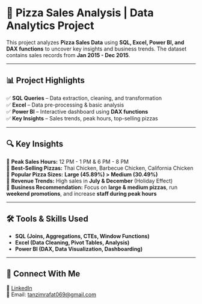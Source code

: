 # 🍕 Pizza Sales Analysis | Data Analytics Project

This project analyzes **Pizza Sales Data** using **SQL, Excel, Power BI, and DAX functions** to uncover key insights and business trends. The dataset contains sales records from **Jan 2015 - Dec 2015**.

---

## 📊 **Project Highlights**

✅ **SQL Queries** – Data extraction, cleaning, and transformation  
✅ **Excel** – Data pre-processing & basic analysis  
✅ **Power BI** – Interactive dashboard using **DAX functions**  
✅ **Key Insights** – Sales trends, peak hours, top-selling pizzas

---

## 🔍 **Key Insights**

🔹 **Peak Sales Hours:** 12 PM - 1 PM & 6 PM - 8 PM  
🔹 **Best-Selling Pizzas:** Thai Chicken, Barbecue Chicken, California Chicken  
🔹 **Popular Pizza Sizes:** **Large (45.89%) > Medium (30.49%)**  
🔹 **Revenue Trends:** High sales in **July & December** (Holiday Effect)  
🔹 **Business Recommendation:** Focus on **large & medium pizzas**, run **weekend promotions**, and increase **staff during peak hours**

---

## 🛠 **Tools & Skills Used**

- **SQL (Joins, Aggregations, CTEs, Window Functions)**  
- **Excel (Data Cleaning, Pivot Tables, Analysis)**  
- **Power BI (DAX, Data Visualization, Dashboarding)**  

---

## 📢 **Connect With Me**

🔗 [LinkedIn](https://www.linkedin.com/in/tanzimrafat/)  
📧 Email: tanzimrafat069@gmail.com
